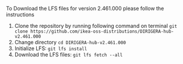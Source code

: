 To Download the LFS files for version 2.461.000 please follow the instructions

1. Clone the repository by running following command on terminal `git clone https://github.com/ikea-oss-distributions/DIRIGERA-hub-v2.461.000`
2. Change directory `cd DIRIGERA-hub-v2.461.000`
3. Initialize LFS: `git lfs install`
4. Download the LFS files: `git lfs fetch --all`
